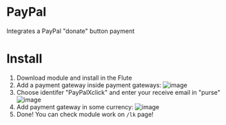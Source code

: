 # PayPal
Integrates a PayPal "donate" button payment

# Install
1. Download module and install in the Flute
2. Add a payment gateway inside payment gateways:
![image](https://github.com/Flute-CMS/PayPal/assets/62756604/59ae7498-d864-4095-9cc8-4624d5070d70)
3. Choose identifer "PayPalXclick" and enter your receive email in "purse"
![image](https://github.com/Flute-CMS/PayPal/assets/62756604/7311a533-13a0-49a1-8a94-120175c19114)
4. Add payment gateway in some currency:
![image](https://github.com/Flute-CMS/PayPal/assets/62756604/267bcf15-a719-4685-a3ef-cec67f0b2441)
5. Done! You can check module work on `/lk` page!

